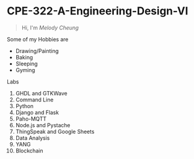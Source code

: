 # CPE-322-A-Engineering-Design-VI

>Hi, I'm *Melody Cheung*

Some of my Hobbies are

- Drawing/Painting
- Baking
- Sleeping
- Gyming

Labs
1. GHDL and GTKWave
2. Command Line
3. Python
4. Django and Flask
5. Paho-MQTT
6. Node.js and Pystache
7. ThingSpeak and Google Sheets
8. Data Analysis
9. YANG
10. Blockchain
